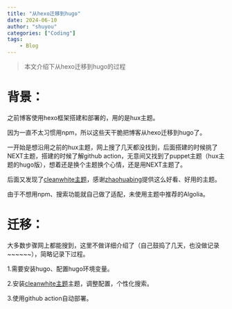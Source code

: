 ```yaml
---
title: "从hexo迁移到hugo"
date: 2024-06-10
author: "shuyou"
categories: ["Coding"]
tags:
    - Blog
---
```


>本文介绍下从hexo迁移到hugo的过程

# 背景：

之前博客使用hexo框架搭建和部署的，用的是hux主题。

因为一直不太习惯用npm，所以这些天干脆把博客从hexo迁移到hugo了。

一开始是想沿用之前的hux主题，网上搜了几天都没找到，后面搭建的时候挑了NEXT主题，搭建的时候了解github action，无意间又找到了puppet主题（hux主题的hugo版），想着还是换个主题换个心情，还是用NEXT主题了。

后面又发现了[cleanwhite主题](https://github.com/zhaohuabing/hugo-theme-cleanwhite)，感谢[zhaohuabing](https://www.zhaohuabing.com/)提供这么好看、好用的主题。 

由于不想用npm、搜索功能就自己做了适配，未使用主题中推荐的Algolia。

# 迁移：

大多数步骤网上都能搜到，这里不做详细介绍了（自己鼓捣了几天，也没做记录~~~~~~），简略记录下过程。

1.需要安装hugo、配置hugo环境变量。

2.安装[cleanwhite主题](https://github.com/zhaohuabing/hugo-theme-cleanwhite)主题，调整配置，个性化搜索。

3.使用github action自动部署。
